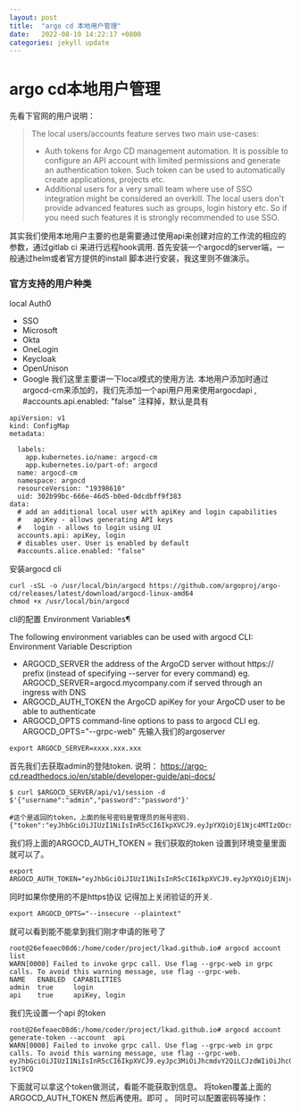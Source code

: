 ```yaml
---
layout: post
title:  "argo cd 本地用户管理"
date:   2022-08-10 14:22:17 +0800
categories: jekyll update
---
```

# argo cd本地用户管理
先看下官网的用户说明：
> The local users/accounts feature serves two main use-cases:
>  - Auth tokens for Argo CD management automation. It is possible to configure an API account with limited permissions and generate an authentication token. Such token can be used to automatically create applications, projects etc.
> - Additional users for a very small team where use of SSO integration might be considered an overkill. The local users don't provide advanced features such as groups, login history etc. So if you need such features it is strongly recommended to use SSO.

其实我们使用本地用户主要的也是需要通过使用api来创建对应的工作流的相应的参数，通过gitlab ci 来进行远程hook调用.
首先安装一个argocd的server端，一般通过helm或者官方提供的install 脚本进行安装，我这里则不做演示。
### 官方支持的用户种类
local
  Auth0
- SSO
- Microsoft
- Okta
- OneLogin
- Keycloak
- OpenUnison
- Google
我们这里主要讲一下local模式的使用方法.
本地用户添加时通过argocd-cm来添加的，我们先添加一个api用户用来使用argocdapi , #accounts.api.enabled: "false" 注释掉，默认是具有
```
apiVersion: v1
kind: ConfigMap
metadata:

  labels:
    app.kubernetes.io/name: argocd-cm
    app.kubernetes.io/part-of: argocd
  name: argocd-cm
  namespace: argocd
  resourceVersion: "19398610"
  uid: 302b99bc-666e-46d5-b0ed-0dcdbff9f383
data:
  # add an additional local user with apiKey and login capabilities
  #   apiKey - allows generating API keys
  #   login - allows to login using UI
  accounts.api: apiKey, login
  # disables user. User is enabled by default
  #accounts.alice.enabled: "false"
```
安装argocd  cli 
```
curl -sSL -o /usr/local/bin/argocd https://github.com/argoproj/argo-cd/releases/latest/download/argocd-linux-amd64
chmod +x /usr/local/bin/argocd

```
cli的配置
Environment Variables¶

The following environment variables can be used with argocd CLI:
Environment Variable 	Description
 - ARGOCD_SERVER 	the address of the ArgoCD server without https:// prefix
(instead of specifying --server for every command)
eg. ARGOCD_SERVER=argocd.mycompany.com if served through an ingress with DNS
- ARGOCD_AUTH_TOKEN 	the ArgoCD apiKey for your ArgoCD user to be able to authenticate
- ARGOCD_OPTS 	command-line options to pass to argocd CLI
eg. ARGOCD_OPTS="--grpc-web"
先输入我们的argoserver
```
export ARGOCD_SERVER=xxxx.xxx.xxx
```

首先我们去获取admin的登陆token. 说明：
https://argo-cd.readthedocs.io/en/stable/developer-guide/api-docs/
```
$ curl $ARGOCD_SERVER/api/v1/session -d $'{"username":"admin","password":"password"}'

#这个是返回的token，上面的账号密码是管理员的账号密码.{"token":"eyJhbGciOiJIUzI1NiIsInR5cCI6IkpXVCJ9.eyJpYXQiOjE1Njc4MTIzODcsImlzcyI6ImFyZ29jZCIsIm5iZiI6MTU2NzgxMjM4Nywic3ViIjoiYWRtaW4ifQ.ejyTgFxLhuY9mOBtKhcnvobg3QZXJ4_RusN_KIdVwao"} 
```
我们将上面的ARGOCD_AUTH_TOKEN = 我们获取的token 设置到环境变量里面就可以了。
```
export ARGOCD_AUTH_TOKEN="eyJhbGciOiJIUzI1NiIsInR5cCI6IkpXVCJ9.eyJpYXQiOjE1Njc4MTIzODcsImlzcyI6ImFyZ29jZCIsIm5iZiI6MTU2NzgxMjM4Nywic3ViIjoiYWRtaW4ifQ.ejyTgFxLhuY9mOBtKhcnvobg3QZXJ4_RusN_KIdVwao"

```
同时如果你使用的不是https协议 记得加上关闭验证的开关.
```
export ARGOCD_OPTS="--insecure --plaintext"
```
就可以看到能不能拿到我们刚才申请的账号了 
```
root@26efeaec08d6:/home/coder/project/lkad.github.io# argocd account  list
WARN[0000] Failed to invoke grpc call. Use flag --grpc-web in grpc calls. To avoid this warning message, use flag --grpc-web. 
NAME   ENABLED  CAPABILITIES
admin  true     login
api    true     apiKey, login
```
我们先设置一个api 的token 
```
root@26efeaec08d6:/home/coder/project/lkad.github.io# argocd account generate-token --account  api
WARN[0000] Failed to invoke grpc call. Use flag --grpc-web in grpc calls. To avoid this warning message, use flag --grpc-web. 
eyJhbGciOiJIUzI1NiIsInR5cCI6IkpXVCJ9.eyJpc3MiOiJhcmdvY2QiLCJzdWIiOiJhcGk6YXBpS2V5IiwibmJmIjoxNjYwMTg1NTk4LCJpYXQiOjE2NjAxODU1OTgsImp0aSI6ImIwNmIyMTdkLWVlZWMtNGVhNi1hMGU0LWFiNzA5ZTU4YjUxZiJ9.Sk4ZDDdvJ4kzhQzFutlrULZ4eNdjBDm5tKwA-1ct9CQ

```
下面就可以拿这个token做测试，看能不能获取到信息。
将token覆盖上面的ARGOCD_AUTH_TOKEN 然后再使用。即可 。
同时可以配置密码等操作：
```

```
